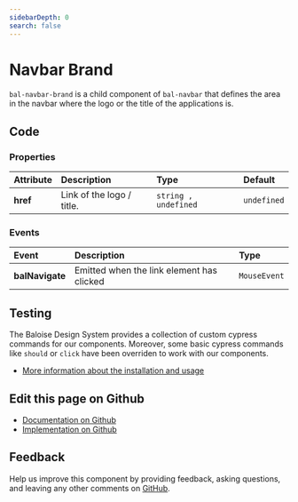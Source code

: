 ```yaml
---
sidebarDepth: 0
search: false
---
```



# Navbar Brand

`bal-navbar-brand` is a child component of `bal-navbar` that defines the area in the navbar where the logo or the title of the applications is.




<ClientOnly><docs-component-tabs></docs-component-tabs></ClientOnly>

<!-- docs:child of bal-navbar -->


## Code



### Properties


| Attribute | Description               | Type                            | Default                |
| :-------- | :------------------------ | :------------------------------ | :--------------------- |
| **href**  | Link of the logo / title. | <code>string , undefined</code> | <code>undefined</code> |

### Events


| Event           | Description                               | Type                    |
| :-------------- | :---------------------------------------- | :---------------------- |
| **balNavigate** | Emitted when the link element has clicked | <code>MouseEvent</code> |

## Testing

The Baloise Design System provides a collection of custom cypress commands for our components. Moreover, some basic cypress commands like `should` or `click` have been overriden to work with our components.

- [More information about the installation and usage](/components/tooling/testing.html)



## Edit this page on Github

* [Documentation on Github](https://github.com/baloise/design-system/blob/master/docs/src/components/components/bal-navbar-brand.md)
* [Implementation on Github](https://github.com/baloise/design-system/blob/master/packages/components/src/components/bal-navbar-brand)

## Feedback

Help us improve this component by providing feedback, asking questions, and leaving any other comments on [GitHub](https://github.com/baloise/design-system/issues/new).

